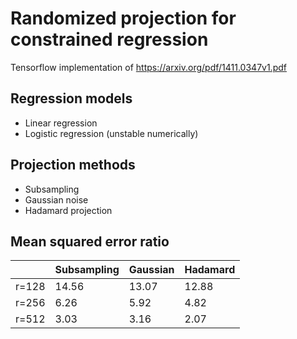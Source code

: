 # Randomized projection for constrained regression

Tensorflow implementation of https://arxiv.org/pdf/1411.0347v1.pdf

## Regression models
* Linear regression
* Logistic regression (unstable numerically)

## Projection methods
* Subsampling
* Gaussian noise
* Hadamard projection

## Mean squared error ratio
| | Subsampling | Gaussian | Hadamard |
| --- | --- | --- | --- |
| r=128 | 14.56 | 13.07 | 12.88 |
| r=256 | 6.26 | 5.92 | 4.82 |
| r=512 | 3.03 | 3.16 | 2.07 |
